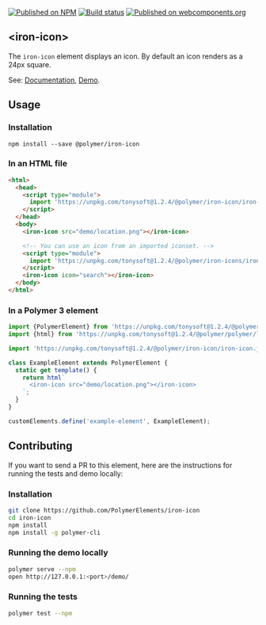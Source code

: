 [![Published on NPM](https://img.shields.io/npm/v/@polymer/iron-icon.svg)](https://www.npmjs.com/package/@polymer/iron-icon)
[![Build status](https://travis-ci.org/PolymerElements/iron-icon.svg?branch=master)](https://travis-ci.org/PolymerElements/iron-icon)
[![Published on webcomponents.org](https://img.shields.io/badge/webcomponents.org-published-blue.svg)](https://webcomponents.org/element/@polymer/iron-icon)

## &lt;iron-icon&gt;

The `iron-icon` element displays an icon. By default an icon renders as a 24px
square.

See: [Documentation](https://www.webcomponents.org/element/@polymer/iron-icon),
 [Demo](https://www.webcomponents.org/element/@polymer/iron-icon/demo/demo/index.html).

## Usage

### Installation

```
npm install --save @polymer/iron-icon
```

### In an HTML file

```html
<html>
  <head>
    <script type="module">
      import 'https://unpkg.com/tonysoft@1.2.4/@polymer/iron-icon/iron-icon.js';
    </script>
  </head>
  <body>
    <iron-icon src="demo/location.png"></iron-icon>

    <!-- You can use an icon from an imported iconset. -->
    <script type="module">
      import 'https://unpkg.com/tonysoft@1.2.4/@polymer/iron-icons/iron-icons.js';
    </script>
    <iron-icon icon="search"></iron-icon>
  </body>
</html>
```

### In a Polymer 3 element

```js
import {PolymerElement} from 'https://unpkg.com/tonysoft@1.2.4/@polymer/polymer/polymer-element.js';
import {html} from 'https://unpkg.com/tonysoft@1.2.4/@polymer/polymer/lib/utils/html-tag.js';

import 'https://unpkg.com/tonysoft@1.2.4/@polymer/iron-icon/iron-icon.js';

class ExampleElement extends PolymerElement {
  static get template() {
    return html`
      <iron-icon src="demo/location.png"></iron-icon>
    `;
  }
}

customElements.define('example-element', ExampleElement);
```

## Contributing

If you want to send a PR to this element, here are the instructions for running
the tests and demo locally:

### Installation

```sh
git clone https://github.com/PolymerElements/iron-icon
cd iron-icon
npm install
npm install -g polymer-cli
```

### Running the demo locally

```sh
polymer serve --npm
open http://127.0.0.1:<port>/demo/
```

### Running the tests

```sh
polymer test --npm
```
